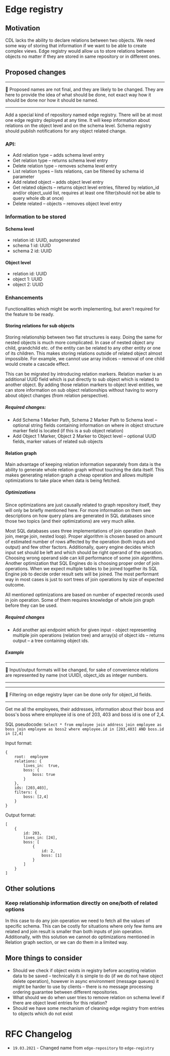 # Edge registry

## Motivation 

CDL lacks the ability to declare relations between two objects. We need some way of storing that information if we want to be able to create complex views. Edge registry would allow us to store relations between objects no matter if they are stored in same repository or in different ones. 

## Proposed changes
***
:memo: Proposed names are not final, and they are likely to be changed. They are here to provide the idea of what should be done, not exact way how it should be done nor how it should be named. 
***

Add a special kind of repository named edge registry. There will be at most one edge registry deployed at any time. It will keep information about relations on the object level and on the schema level. Schema registry should publish notifications for any object related change. 


### API: 
- Add relation type – adds schema level entry 
- Get relation type – returns schema level entry
- Delete relation type – removes schema level entry 
- List relation types – lists relations, can be filtered by schema id parameter 
- Add related object – adds object level entry 
- Get related objects – returns object level entries, filtered by relation_id and/or object_uuid list, requires at least one filter(should not be able to  query whole db at once) 
- Delete related – objects – removes object level entry 

### Information to be stored
#### Schema level
- relation id: UUID, autogenerated 
- schema 1 id: UUID 
- schema 2 id: UUID 
#### Object level 
- relation id: UUID 
- object 1: UUID 
- object 2: UUID 

### Enhancements
Functionalities which might be worth implementing, but aren't required for the feature to be ready.

#### Storing relations for sub objects
Storing relationship between two flat structures is easy. Doing the same for nested objects is much more complicated. In case of nested object any child, grandchild etc. of the entity can be related to any other entity or one of its children. This makes storing relations outside of related object almost impossible. For example, we cannot use array indices – removal of one child would create a cascade effect. 

This can be migrated by introducing relation markers. Relation marker is an additional UUID field which is put directly to sub object which is related to another object. By adding those relation markers to object level entities, we can store information on sub object relationships without having to worry about object changes (from relation perspective). 

##### Required changes: 
- Add Schema 1 Marker Path, Schema 2 Marker Path to Schema level – optional string fields containing information on where in object structure marker field is located (if this is a sub object relation) 
- Add Object 1 Marker, Object 2 Marker to Object level – optional UUID fields, marker values of related sub objects 

#### Relation graph

Main advantage of keeping relation information separately from data is the ability to generate whole relation graph without touching the data itself. This makes generating relation graph a cheap operation and allows multiple optimizations to take place when data is being fetched. 

##### Optimizations

Since optimizations are just causally related to graph repository itself, they will only be briefly mentioned here. For more information on them see descriptions on how query plans are generated in SQL databases since those two topics (and their optimizations) are very much alike. 

Most SQL databases uses three implementations of join operation (hash join, merge join, nested loop). Proper algorithm is chosen based on amount of estimated number of rows affected by the operation (both inputs and output) and few other factors. Additionally, query engine decides which input set should be left and which should be right operand of the operation. Choosing wrong operand side can kill performance of some join algorithms. Another optimization that SQL Engines do is choosing proper order of join operations. When we expect multiple tables to be joined together its SQL Engine job to decide order result sets will be joined. The most performant way in most cases is just to sort trees of join operations by size of expected outcome. 

All mentioned optimizations are based on number of expected records used in join operation. Some of them requires knowledge of whole join graph before they can be used. 

##### Required changes
- Add another api endpoint which for given input - object representing multiple join operations (relation tree) and array(s) of object ids – returns output – a tree containing object ids. 

##### Example
***
:memo: Input/output formats will be changed, for sake of convenience relations are represented by name (not UUID), object_ids as integer numbers. 
***
***
:memo: Filtering on edge registry layer can be done only for object_id fields. 
***

Get me all the employees, their addresses, information about their boss and boss's boss where employee id is one of 203, 403 and boss id is one of 2,4. 

SQL pseudocode: `Select * from employee join address join employee as boss join employee as boss2 where employee.id in [203,403] AND boss.id in [2,4]`

Input format: 
```
{ 
    root:  employee 
    relations: { 
        lives_in:  true, 
        boss: { 
            boss: true 
        } 
    }, 
    ids: [203,403],
    filters: { 
        boss: [2,4] 
    } 
} 
```
Output format: 
```
[
    {
        id: 203, 
        lives_in: [24], 
        boss: [
            { 
                id: 2, 
                boss: [1] 
            }
        ]
    }
] 
```
 

## Other solutions

### Keep relationship information directly on one/both of related options
In this case to do any join operation we need to fetch all the values of specific schema. This can be costly for situations where only few items are related and join result is smaller than both inputs of join operation. Additionally, with this solution we cannot do optimizations mentioned in Relation graph section, or we can do them in a limited way. 

## More things to consider
- Should we check if object exists in registry before accepting relation data to be saved – technically it is simple to do (if we do not have object delete operation), however in async environment (message queues) it might be harder to use by clients – there is no message processing ordering guarantee between different repositories. 
- What should we do when user tries to remove relation on schema level if there are object level entries for this relation? 
- Should we have some mechanism of cleaning edge registry from entries to objects which do not exist 

# RFC Changelog

* `19.03.2021` - Changed name from `edge-repository` to `edge-registry`

